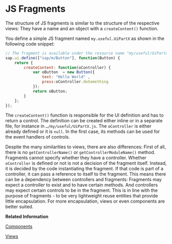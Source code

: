 <!-- loio9c069828d0064136ac6a499aa2cdace3 -->

# JS Fragments

The structure of JS fragments is similar to the structure of the respective views: They have a name and an object with a `createContent()` function.

You define a simple JS fragment named `my.useful.UiPartX` as shown in the following code snippet:

```js
// The fragment is available under the resource name "my/useful/UiPartX.js"
sap.ui.define(["sap/m/Button"], function(Button) {
	return {
		createContent: function(oController) {
			var oButton  = new Button({
				text: "Hello World" ,
				press:oController.doSomething
			});
			return oButton;
		}
	}; 
});
```

The `createContent()` function is responsible for the UI definition and has to return a control. The definition can be created either inline or in a separate file, for instance in `…/my/useful/UiPartX.js`. The `oController` is either already defined or it is `null`. In the first case, its methods can be used for the event handlers of controls.

Despite the many similarities to views, there are also differences: First of all, there is no `getControllerName()` or `getControllerModuleName()` method. Fragments cannot specify whether they have a controller. Whether `oController` is defined or not is not a decision of the fragment itself. Instead, it is decided by the code instantiating the fragment. If that code is part of a controller, it can pass a reference to itself to the fragment. This means there can be a dependency between controllers and fragments: Fragments may expect a controller to exist and to have certain methods. And controllers may expect certain controls to be in the fragment. This is in line with the purpose of fragments - to be very lightweight reuse entities that provide little encapsulation. For more encapsulation, views or even components are better suited.

**Related Information**  


[Components](components-958ead5.md "Components are independent and reusable parts used in OpenUI5 applications.")

[Views](views-91f27e3.md "The view in the Model-View-Controller (MVC) concept is responsible for defining and rendering the UI. OpenUI5 supports predefined view types.")

